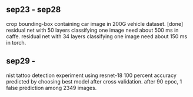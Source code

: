 ## sep23 - sep28
crop bounding-box containing car image in 200G vehicle dataset. [done]
residual net with 50 layers classifying one image need about 500 ms in caffe.
residual net with 34 layers classifying one image need about 150 ms in torch.
## sep29 - 
nist tattoo detection experiment
    using resnet-18
    100 percent accuracy predicted by choosing best model after cross validation.
    after 90 epoc, 1 false prediction among 2349 images.
